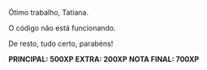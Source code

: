 Ótimo trabalho, Tatiana.

O código não está funcionando.

De resto, tudo certo, parabéns!

**PRINCIPAL: 500XP**
**EXTRA: 200XP**
**NOTA FINAL: 700XP**